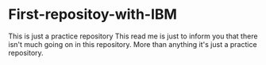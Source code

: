 # First-repositoy-with-IBM
This is just a practice repository
This read me is just to inform you that there isn't much going on in this repository. More than anything it's just a practice repository. 
